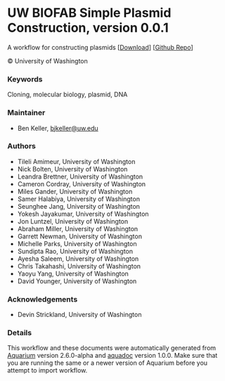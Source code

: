 # UW BIOFAB Simple Plasmid Construction, version 0.0.1

A workflow for constructing plasmids [[Download](simple-plasmid-construction.aq)] [[Github Repo](https://github.com/klavinslab/simple-plasmid-construction)]

&copy; University of Washington

### Keywords
Cloning, molecular biology, plasmid, DNA
### Maintainer
- Ben Keller, <bjkeller@uw.edu>

### Authors
  - Tileli Amimeur, University of Washington
  - Nick Bolten, University of Washington
  - Leandra Brettner, University of Washington
  - Cameron Cordray, University of Washington
  - Miles Gander, University of Washington
  - Samer Halabiya, University of Washington
  - Seunghee Jang, University of Washington
  - Yokesh Jayakumar, University of Washington
  - Jon Luntzel, University of Washington
  - Abraham Miller, University of Washington
  - Garrett Newman, University of Washington
  - Michelle Parks, University of Washington
  - Sundipta Rao, University of Washington
  - Ayesha Saleem, University of Washington
  - Chris Takahashi, University of Washington
  - Yaoyu Yang, University of Washington
  - David Younger, University of Washington

### Acknowledgements
  - Devin Strickland, University of Washington

### Details
This workflow and these documents were automatically generated from
[Aquarium](http://www.aquarium.bio) version 2.6.0-alpha and
[aquadoc](https://github.com/klavinslab/aquadoc) version 1.0.0.
Make sure that you are running the same or a newer version of Aquarium before you attempt to
import workflow.
